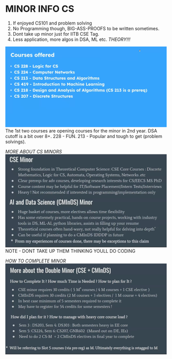 # MINOR INFO CS
1. If enjoyed CS101 and problem solving 
2. No Programming though, BIG-ASS-PROOFS to be written sometimes.
3. Dont take up minor just for IITB CSE Tag.
4. Less application, more algos in DSA, ML etc. *THEORY!!!*

![Alt text](image-11.png)
The 1st two courses are opening courses for the minor in 2nd year.
DSA cutoff is a bit over 8+.
228 - FUN.
213 - Popular and tough to get (problem solvings).

*MORE ABOUT CS MINORS*
![Alt text](image-15.png)
NOTE - DONT TAKE UP THEM THINKING YOULL DO CODING

*HOW TO COMPLETE MINOR*
![Alt text](image-16.png)